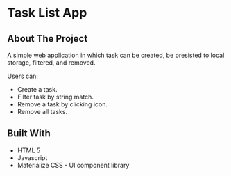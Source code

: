 # Task List App

<!-- ABOUT THE PROJECT -->
## About The Project

A simple web application in which task can be created, be presisted to local storage, filtered, and removed.

Users can:
* Create a task.
* Filter task by string match.
* Remove a task by clicking icon.
* Remove all tasks.

## Built With

* HTML 5
* Javascript
* Materialize CSS - UI component library

